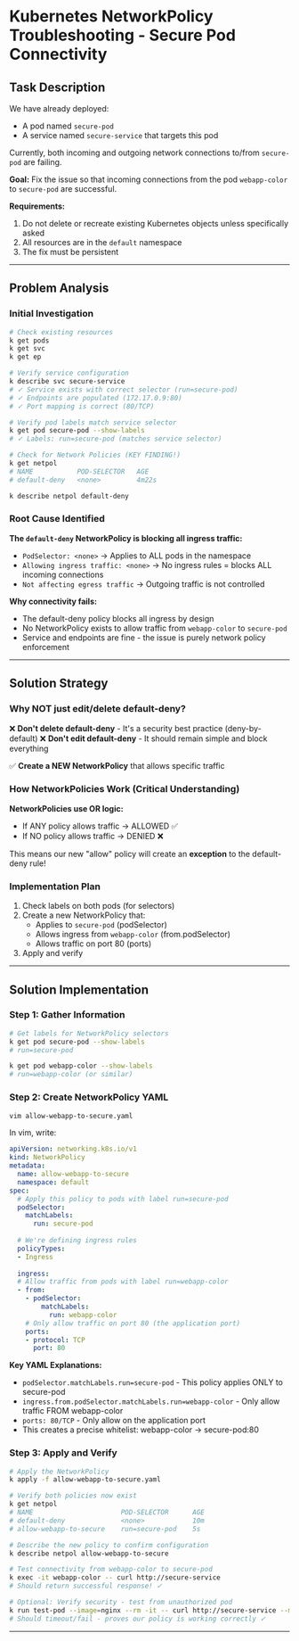 # Kubernetes NetworkPolicy Troubleshooting - Secure Pod Connectivity

## Task Description

We have already deployed:
* A pod named `secure-pod`
* A service named `secure-service` that targets this pod

Currently, both incoming and outgoing network connections to/from `secure-pod` are failing.

**Goal:** Fix the issue so that incoming connections from the pod `webapp-color` to `secure-pod` are successful.

**Requirements:**
1. Do not delete or recreate existing Kubernetes objects unless specifically asked
2. All resources are in the `default` namespace
3. The fix must be persistent

---

## Problem Analysis

### Initial Investigation
```bash
# Check existing resources
k get pods
k get svc
k get ep

# Verify service configuration
k describe svc secure-service
# ✓ Service exists with correct selector (run=secure-pod)
# ✓ Endpoints are populated (172.17.0.9:80)
# ✓ Port mapping is correct (80/TCP)

# Verify pod labels match service selector
k get pod secure-pod --show-labels
# ✓ Labels: run=secure-pod (matches service selector)

# Check for Network Policies (KEY FINDING!)
k get netpol
# NAME           POD-SELECTOR   AGE
# default-deny   <none>         4m22s

k describe netpol default-deny
```

### Root Cause Identified

**The `default-deny` NetworkPolicy is blocking all ingress traffic:**
- `PodSelector: <none>` → Applies to ALL pods in the namespace
- `Allowing ingress traffic: <none>` → No ingress rules = blocks ALL incoming connections
- `Not affecting egress traffic` → Outgoing traffic is not controlled

**Why connectivity fails:**
- The default-deny policy blocks all ingress by design
- No NetworkPolicy exists to allow traffic from `webapp-color` to `secure-pod`
- Service and endpoints are fine - the issue is purely network policy enforcement

---

## Solution Strategy

### Why NOT just edit/delete default-deny?

❌ **Don't delete default-deny** - It's a security best practice (deny-by-default)
❌ **Don't edit default-deny** - It should remain simple and block everything

✅ **Create a NEW NetworkPolicy** that allows specific traffic

### How NetworkPolicies Work (Critical Understanding)

**NetworkPolicies use OR logic:**
- If ANY policy allows traffic → ALLOWED ✅
- If NO policy allows traffic → DENIED ❌

This means our new "allow" policy will create an **exception** to the default-deny rule!

### Implementation Plan

1. Check labels on both pods (for selectors)
2. Create a new NetworkPolicy that:
   - Applies to `secure-pod` (podSelector)
   - Allows ingress from `webapp-color` (from.podSelector)
   - Allows traffic on port 80 (ports)
3. Apply and verify

---

## Solution Implementation

### Step 1: Gather Information
```bash
# Get labels for NetworkPolicy selectors
k get pod secure-pod --show-labels
# run=secure-pod

k get pod webapp-color --show-labels
# run=webapp-color (or similar)
```

### Step 2: Create NetworkPolicy YAML
```bash
vim allow-webapp-to-secure.yaml
```

In vim, write:
```yaml
apiVersion: networking.k8s.io/v1
kind: NetworkPolicy
metadata:
  name: allow-webapp-to-secure
  namespace: default
spec:
  # Apply this policy to pods with label run=secure-pod
  podSelector:
    matchLabels:
      run: secure-pod
  
  # We're defining ingress rules
  policyTypes:
  - Ingress
  
  ingress:
  # Allow traffic from pods with label run=webapp-color
  - from:
    - podSelector:
        matchLabels:
          run: webapp-color
    # Only allow traffic on port 80 (the application port)
    ports:
    - protocol: TCP
      port: 80
```

**Key YAML Explanations:**
- `podSelector.matchLabels.run=secure-pod` - This policy applies ONLY to secure-pod
- `ingress.from.podSelector.matchLabels.run=webapp-color` - Only allow traffic FROM webapp-color
- `ports: 80/TCP` - Only allow on the application port
- This creates a precise whitelist: webapp-color → secure-pod:80

### Step 3: Apply and Verify
```bash
# Apply the NetworkPolicy
k apply -f allow-webapp-to-secure.yaml

# Verify both policies now exist
k get netpol
# NAME                      POD-SELECTOR      AGE
# default-deny              <none>            10m
# allow-webapp-to-secure    run=secure-pod    5s

# Describe the new policy to confirm configuration
k describe netpol allow-webapp-to-secure

# Test connectivity from webapp-color to secure-pod
k exec -it webapp-color -- curl http://secure-service
# Should return successful response! ✓

# Optional: Verify security - test from unauthorized pod
k run test-pod --image=nginx --rm -it -- curl http://secure-service --max-time 5
# Should timeout/fail - proves our policy is working correctly ✓
```

---